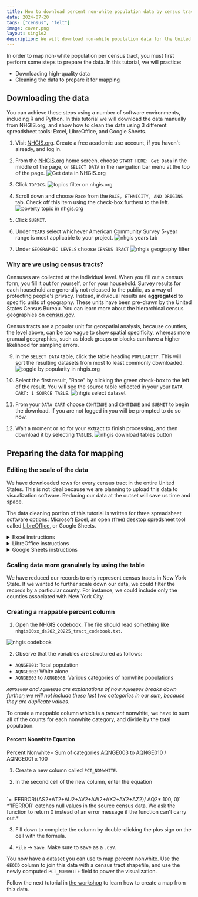 ```yaml
---
title: How to download percent non-white population data by census tract for GIS
date: 2024-07-20
tags: ["census", "felt"]
image: cover.png
layout: single2
description: We will download non-white population data for the United States and filter it to New York City for use with GIS mapping.
---
```


In order to  map non-white population per census tract, you must first perform some steps to prepare the data. In this tutorial, we will practice:
* Downloading high-quality data
* Cleaning the data to prepare it for mapping

## Downloading the data

You can achieve these steps using a number of software environments, including R and Python. In this tutorial we will download the data manually from NHGIS.org, and show how to clean the data using 3 different spreadsheet tools: Excel, LibreOffice, and Google Sheets.


1. Visit [NHGIS.org](https://www.nhgis.org). Create a free academic use account, if you haven't already, and log in.

2. From the [NHGIS.org](https://www.nhgis.org) home screen, choose `START HERE: Get Data` in the middle of the page, or `SELECT DATA` in the navigation bar menu at the top of the page.
![Get data in NHGIS.org](media/get-data.png)

3. Click `TOPICS`.
![topics filter on nhgis.org](media/topics.png)

4. Scroll down and choose `Race` from the `RACE, ETHNICITY, AND ORIGINS` tab. Check off this item using the check-box furthest to the left.
![poverty topic in nhgis.org](media/race.png)

5. Click `SUBMIT`.

7. Under `YEARS` select whichever American Community Survey 5-year range is most applicable to your project. 
![nhgis years tab](media/acs-years.png)

8. Under `GEOGRAPHIC LEVELS` choose `CENSUS TRACT`
![nhgis geography filter](media/geographic-levels.png)

<div class="alert-info">
  <h3>Why are we using census tracts?</h3>
  <p>Censuses are collected at the individual level. When you fill out a census form, you fill it out for yourself, or for your household. Survey results for each household are generally not released to the public, as a way of protecting people's privacy. Instead, individual results are <strong>aggregated</strong> to specific units of geography. These units have been pre-drawn by the United States Census Bureau. You can learn more about the hierarchical census geographies on <a href="https://www.census.gov/programs-surveys/geography/guidance/hierarchy.html">census.gov</a>.</p>
  <p>Census tracts are a popular unit for geospatial analysis, because counties, the level above, can be too vague to show spatial specificity, whereas more granual geographies, such as block groups or blocks can have a higher likelihood for sampling errors.</p>


</div>

9. In the `SELECT DATA` table, click the table heading `POPULARITY`. This will sort the resulting datasets from most to least commonly downloaded.
![toggle by popularity in nhgis.org](media/select-popularity.png)


10. Select the first result, "Race" by clicking the green check-box to the left of the result. You will see the source table reflected in your your `DATA CART: 1 SOURCE TABLE`.
![nhgis select dataset](media/select-race.png)

11. From your `DATA CART` choose `CONTINUE` and `CONTINUE` and `SUBMIT` to begin the download. If you are not logged in you will be prompted to do so now.

12. Wait a moment or so for your extract to finish processing, and then download it by selecting `TABLES`.
![nhgis download tables button](media/tables.png)

## Preparing the data for mapping

### Editing the scale of the data

We have downloaded rows for every census tract in the entire United States. This is not ideal because we are planning to upload this data to visualization software. Reducing our data at the outset will save us time and space.

The data cleaning portion of this tutorial is written for three spreadsheet software options: Microsoft Excel, an open (free) desktop spredsheet tool called [LibreOffice](https://www.libreoffice.org/download/download-libreoffice/), or Google Sheets.

<details>
<summary> Excel instructions </summary>


1. Open the `.CSV` in Microsoft Excel. If you are prompted to remove leading zeroes, choose `Don't Convert`.

2. Highlight the column titled `STATE`.
![highlighting a row in excel](media/state-excel.png)

3. From the menu ribbon choose `Sort and Filter`.

4. Choose `Filter`. Click the drop-down arrow at the top of the column titled `STATE`.
![dropdown arrow excel](media/arrow-excel.png)

5. Uncheck `Select All`.

6. Check off `New York` and close the filter window by clicking the small red x in the upper left-hand corner.

7. `CTRL + A` on a Windows, `Command + A` on a Mac, or from the menu `Edit` → `Select All` to highlight all the records. 

8. Copy the records. `CTRL + C`; `Command + C`; `Edit`→ `Copy`.

9. Open a new sheet `File` → `New`.

10. Paste the records into the new sheet. Save this sheet with your other datasets as `new-york-percent-nonwhite.csv`

<div class="alert-danger">
  <h4>Do not use .XLSX</h4>
  <p></p>Make sure to always save your spreadsheet data for mapping in .CSV format. .CSV is an open-data format, and has a higher likelihood of being interoperable with most GIS software.</p>
</div>

</details>


<details>
<summary>LibreOffice instructions</summary>


1. Open the dataset in LibreOffice.

2. Click the `AutoFilter` button in the menu ribbon.
![autofilter in libreoffice](media/autofilter.png)

3. This will add drop-down arrows to the tops of the column headers. Choose the drop-down arrow next to the column titled `STATE`.

4. Uncheck `All`. Scroll down and check off `New York`.

5. `CTRL + A` on a Windows, `Command + A` on a Mac, or from the menu `Edit` then `Select All` to highlight all the records. 

6. Copy the records. `CTRL + C`; `Command + C`; `Edit`, `Copy`.

7. Open a new sheet `File` → `New` → `Spreadsheet`.

8. Paste the records into the new sheet. Save this sheet with your other datasets as `new-york-percent-nonwhite.csv`


</details>


<details>
<summary>Google Sheets instructions</summary>

1. Type `sheets.new` into a browser to open a new Google sheet.

2. Choose `File`→ `Open`→ `Upload`→ `Browse` to bring in the census data `.csv`.

3. For the `STATE` column, click or hover over the column header until a drop-down arrow appears.
![google sheets columns](media/column.png)

4. Click the drop-down arrow to open a column menu.

5. Choose `Create a Filter`.

6. Now, next to the header name for the column, there will be a button with three horizontal lines. 
![field filter button in google sheets](media/field-filter-gs.png)

7. Click the button next to the header name with the horizontal lines to open a filtering wizard.

8. Under `Filter by Values`, next to `Select All`, click the text that says `Clear`.

9. Scroll down to where it says `New York` and click `New York`. Select `OK`.


</details>

<div class="alert-info">
  <h3>Scaling data more granularly by using the table</h3>
  <p>We have reduced our records to only represent census tracts in New York State. If we wanted to further scale down our data, we could filter the records by a particular county. For instance, we could include only the counties associated with New York City.</p>
</div>


### Creating a mappable percent column

1. Open the NHGIS codebook. The file should read something like `nhgis00xx_ds262_20225_tract_codebook.txt`.

![nhgis codebook](media/race-codebook.png)

2. Observe that the variables are structured as follows:

- `AQNGE001`: Total population
- `AQNGE002`: White alone
- `AQNGE003` to `AQNGE008`: Various categories of nonwhite populations

*`AQNGE009` and `AQNGE010` are explanations of how `AQNGE008` breaks down further; we will not include these last two categories in our sum, because they are duplicate values.*

To create a mappable column which is a *percent* nonwhite, we have to sum all of the counts for each nonwhite category, and divide by the total population.

<div class="alert-success">
<h4>Percent Nonwhite Equation</h4>
Percent Nonwhite= Sum of categories AQNGE003 to AQNGE010 / AQNGE001 x 100
</div>


1. Create a new column called `PCT_NONWHITE`.

2. In the second cell of the new column, enter the equation 
<br>
`= IFERROR((AS2+AT2+AU2+AV2+AW2+AX2+AY2+AZ2)/ AQ2* 100, 0)`
<br>
*'IFERROR' catches null values in the source census data. We ask the function to return 0 instead of an error message if the function can't carry out.*

3. Fill down to complete the column by double-clicking the plus sign on the cell with the formula.

3. `File` → `Save`. Make sure to save as a `.CSV`.


You now have a dataset you can use to map percent nonwhite. Use the `GEOID` column to join this data with a census tract shapefile, and use the newly computed `PCT_NONWHITE` field to power the visualization.

Follow the next tutorial in [the workshop](https://mapping.share.library.harvard.edu/resources/workshops/workshop-4/) to learn how to create a map from this data.

